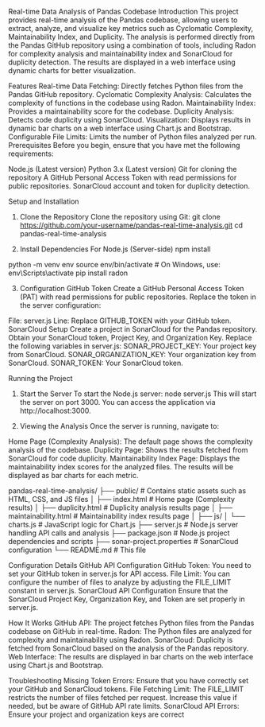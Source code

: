 Real-time Data Analysis of Pandas Codebase
Introduction
This project provides real-time analysis of the Pandas codebase, allowing users to extract, analyze, and visualize key metrics such as Cyclomatic Complexity, Maintainability Index, and Duplicity. The analysis is performed directly from the Pandas GitHub repository using a combination of tools, including Radon for complexity analysis and maintainability index and SonarCloud for duplicity detection. The results are displayed in a web interface using dynamic charts for better visualization.

Features
Real-time Data Fetching: Directly fetches Python files from the Pandas GitHub repository.
Cyclomatic Complexity Analysis: Calculates the complexity of functions in the codebase using Radon.
Maintainability Index: Provides a maintainability score for the codebase.
Duplicity Analysis: Detects code duplicity using SonarCloud.
Visualization: Displays results in dynamic bar charts on a web interface using Chart.js and Bootstrap.
Configurable File Limits: Limits the number of Python files analyzed per run.
Prerequisites
Before you begin, ensure that you have met the following requirements:

Node.js (Latest version)
Python 3.x (Latest version)
Git for cloning the repository
A GitHub Personal Access Token with read permissions for public repositories.
SonarCloud account and token for duplicity detection.

Setup and Installation
1. Clone the Repository
Clone the repository using Git:
git clone https://github.com/your-username/pandas-real-time-analysis.git
cd pandas-real-time-analysis

2. Install Dependencies
For Node.js (Server-side)
npm install

python -m venv env
source env/bin/activate  # On Windows, use: env\Scripts\activate
pip install radon

3. Configuration
GitHub Token
Create a GitHub Personal Access Token (PAT) with read permissions for public repositories. Replace the token in the server configuration:

File: server.js
Line: Replace GITHUB_TOKEN with your GitHub token.
SonarCloud Setup
Create a project in SonarCloud for the Pandas repository.
Obtain your SonarCloud token, Project Key, and Organization Key.
Replace the following variables in server.js:
SONAR_PROJECT_KEY: Your project key from SonarCloud.
SONAR_ORGANIZATION_KEY: Your organization key from SonarCloud.
SONAR_TOKEN: Your SonarCloud token.

Running the Project
1. Start the Server
To start the Node.js server:
node server.js
This will start the server on port 3000. You can access the application via http://localhost:3000.

2. Viewing the Analysis
Once the server is running, navigate to:

Home Page (Complexity Analysis): The default page shows the complexity analysis of the codebase.
Duplicity Page: Shows the results fetched from SonarCloud for code duplicity.
Maintainability Index Page: Displays the maintainability index scores for the analyzed files.
The results will be displayed as bar charts for each metric.

pandas-real-time-analysis/
├── public/                # Contains static assets such as HTML, CSS, and JS files
│   ├── index.html         # Home page (Complexity results)
│   ├── duplicity.html     # Duplicity analysis results page
│   ├── maintainability.html  # Maintainability index results page
│   ├── js/
│       └── charts.js      # JavaScript logic for Chart.js
├── server.js              # Node.js server handling API calls and analysis
├── package.json           # Node.js project dependencies and scripts
├── sonar-project.properties  # SonarCloud configuration
└── README.md              # This file

Configuration Details
GitHub API Configuration
GitHub Token: You need to set your GitHub token in server.js for API access.
File Limit: You can configure the number of files to analyze by adjusting the FILE_LIMIT constant in server.js.
SonarCloud API Configuration
Ensure that the SonarCloud Project Key, Organization Key, and Token are set properly in server.js.


How It Works
GitHub API: The project fetches Python files from the Pandas codebase on GitHub in real-time.
Radon: The Python files are analyzed for complexity and maintainability using Radon.
SonarCloud: Duplicity is fetched from SonarCloud based on the analysis of the Pandas repository.
Web Interface: The results are displayed in bar charts on the web interface using Chart.js and Bootstrap.

Troubleshooting
Missing Token Errors: Ensure that you have correctly set your GitHub and SonarCloud tokens.
File Fetching Limit: The FILE_LIMIT restricts the number of files fetched per request. Increase this value if needed, but be aware of GitHub API rate limits.
SonarCloud API Errors: Ensure your project and organization keys are correct
